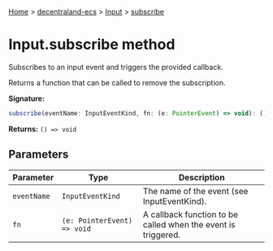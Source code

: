 [Home](./index) &gt; [decentraland-ecs](./decentraland-ecs.md) &gt; [Input](./decentraland-ecs.input.md) &gt; [subscribe](./decentraland-ecs.input.subscribe.md)

# Input.subscribe method

Subscribes to an input event and triggers the provided callback.

Returns a function that can be called to remove the subscription.

**Signature:**
```javascript
subscribe(eventName: InputEventKind, fn: (e: PointerEvent) => void): () => void;
```
**Returns:** `() => void`

## Parameters

|  Parameter | Type | Description |
|  --- | --- | --- |
|  `eventName` | `InputEventKind` | The name of the event (see InputEventKind). |
|  `fn` | `(e: PointerEvent) => void` | A callback function to be called when the event is triggered. |


